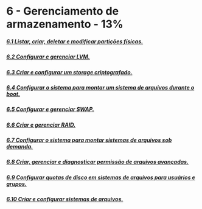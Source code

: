 # 6 - Gerenciamento de armazenamento - 13%

##### [6.1 Listar, criar, deletar e modificar partições físicas.]()

##### [6.2 Configurar e gerenciar LVM.]()

##### [6.3 Criar e configurar um storage criptografado.]()

##### [6.4 Configurar o sistema para montar um sistema de arquivos durante o boot.]()

##### [6.5 Configurar e gerenciar SWAP.]()

##### [6.6 Criar e gerenciar RAID.]()

##### [6.7 Configurar o sistema para montar sistemas de arquivos sob demanda.]()

##### [6.8 Criar, gerenciar e diagnosticar permissão de arquivos avançadas.]()

##### [6.9 Configurar quotas de disco em sistemas de arquivos para usuários e grupos.]()

##### [6.10 Criar e configurar sistemas de arquivos.]()

